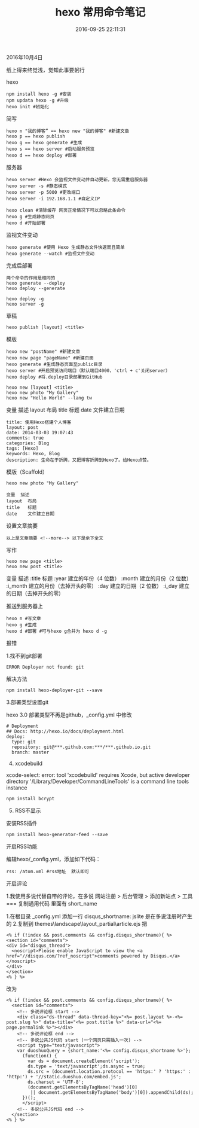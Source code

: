 ﻿---
title: hexo 常用命令笔记 
date: 2016-09-25 22:11:31
tags:
---

2016年10月4日

纸上得来终觉浅，觉知此事要躬行

hexo 

	npm install hexo -g #安装
	npm updata hexo -g #升级
	hexo init #初始化

简写

	hexo n "我的博客” == hexo new "我的博客" #新建文章
	hexo p == hexo publish
	hexo g == hexo generate #生成
	hexo s == hexo server #启动服务预览
	hexo d == hexo deploy #部署

服务器

	hexo server #Hexo 会监视文件变动并自动更新，您无需重启服务器
	hexo server -s #静态模式
	hexo server -p 5000 #更改端口
	hexo server -i 192.168.1.1 #自定义IP

	hexo clean #清除缓存 网页正常情况下可以忽略此条命令
	hexo g #生成静态网页
	hexo d #开始部署

监视文件变动

	hexo generate #使用 Hexo 生成静态文件快速而且简单
	hexo generate --watch #监视文件变动

完成后部署

	两个命令的作用是相同的
	hexo generate --deploy
	hexo deploy --generate

	hexo deploy -g
	hexo server -g

草稿

	hexo publish [layout] <title>

模版

	hexo new "postName" #新建文章
	hexo new page "pageName" #新建页面
	hexo generate #生成静态页面至public目录
	hexo server #开启预览访问端口（默认端口4000，'ctrl + c'关闭server）
	hexo deploy #将.deploy目录部署到GitHub

	hexo new [layout] <title>
	hexo new photo "My Gallery"
	hexo new "Hello World" --lang tw

变量	    描述
layout	布局
title	标题
date	文件建立日期

	title: 使用Hexo搭建个人博客
	layout: post
	date: 2014-03-03 19:07:43
	comments: true
	categories: Blog
	tags: [Hexo]
	keywords: Hexo, Blog
	description: 生命在于折腾，又把博客折腾到Hexo了。给Hexo点赞。

模版（Scaffold）

	hexo new photo "My Gallery"

	变量	描述
	layout	布局
	title	标题
	date	文件建立日期

设置文章摘要

	以上是文章摘要 <!--more--> 以下是余下全文
 
写作

    hexo new page <title>
    hexo new post <title>
    
变量	描述
:title	标题
:year	建立的年份（4 位数）
:month	建立的月份（2 位数）
:i_month	建立的月份（去掉开头的零）
:day	建立的日期（2 位数）
:i_day	建立的日期（去掉开头的零）

推送到服务器上

	hexo n #写文章
	hexo g #生成
	hexo d #部署 #可与hexo g合并为 hexo d -g

报错

1.找不到git部署

    ERROR Deployer not found: git
解决方法

    npm install hexo-deployer-git --save

3.部署类型设置git

hexo 3.0 部署类型不再是github，_config.yml 中修改

    # Deployment
    ## Docs: http://hexo.io/docs/deployment.html
    deploy:
      type: git
      repository: git@***.github.com:***/***.github.io.git
      branch: master

4. xcodebuild

xcode-select: error: tool 'xcodebuild' requires Xcode, but active developer directory '/Library/Developer/CommandLineTools' is a command line tools instance
    
    npm install bcrypt

5. RSS不显示

安装RSS插件

    npm install hexo-generator-feed --save

开启RSS功能

编辑hexo/_config.yml，添加如下代码：

    rss: /atom.xml #rss地址  默认即可

开启评论

1.我使用多说代替自带的评论，在多说 网站注册 > 后台管理 > 添加新站点 > 工具 === 复制通用代码 里面有 short_name

 1.在根目录 _config.yml 添加一行 disqus_shortname: jslite 是在多说注册时产生的
 2.复制到 themes\landscape\layout\_partial\article.ejs
   把

    <% if (!index && post.comments && config.disqus_shortname){ %>
    <section id="comments">
    <div id="disqus_thread">
      <noscript>Please enable JavaScript to view the <a href="//disqus.com/?ref_noscript">comments powered by Disqus.</a></noscript>
    </div>
    </section>
    <% } %>

改为

    <% if (!index && post.comments && config.disqus_shortname){ %>
      <section id="comments">
        <!-- 多说评论框 start -->
        <div class="ds-thread" data-thread-key="<%= post.layout %>-<%= post.slug %>" data-title="<%= post.title %>" data-url="<%= page.permalink %>"></div>
        <!-- 多说评论框 end -->
        <!-- 多说公共JS代码 start (一个网页只需插入一次) -->
        <script type="text/javascript">
        var duoshuoQuery = {short_name:'<%= config.disqus_shortname %>'};
          (function() {
            var ds = document.createElement('script');
            ds.type = 'text/javascript';ds.async = true;
            ds.src = (document.location.protocol == 'https:' ? 'https:' : 'http:') + '//static.duoshuo.com/embed.js';
            ds.charset = 'UTF-8';
            (document.getElementsByTagName('head')[0] 
             || document.getElementsByTagName('body')[0]).appendChild(ds);
          })();
          </script>
        <!-- 多说公共JS代码 end -->
      </section>
    <% } %>